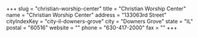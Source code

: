 +++
slug = "christian-worship-center"
title = "Christian Worship Center"
name = "Christian Worship Center"
address = "133063rd Street"
cityIndexKey = "city-il-downers-grove"
city = "Downers Grove"
state = "IL"
postal = "60516"
website = ""
phone = "630-417-2000"
fax = ""
+++
